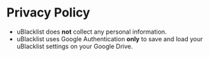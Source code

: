 # Privacy Policy
- uBlacklist does **not** collect any personal information.
- uBlacklist uses Google Authentication **only** to save and load your uBlacklist settings on your Google Drive.
